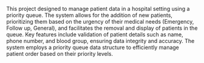This project designed to manage patient data in a hospital setting using a priority queue. The system allows for the addition of new patients, prioritizing them based on the urgency of their medical needs (Emergency, Follow up, General), and facilitates the removal and display of patients in the queue. Key features include validation of patient details such as name, phone number, and blood group, ensuring data integrity and accuracy. The system employs a priority queue data structure to efficiently manage patient order based on their priority levels.
